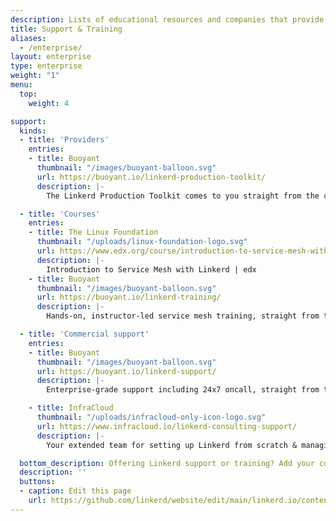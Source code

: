 ```yaml
---
description: Lists of educational resources and companies that provide commercial support for Linkerd.
title: Support & Training
aliases:
  - /enterprise/
layout: enterprise
type: enterprise
weight: "1"
menu:
  top:
    weight: 4

support:
  kinds:
  - title: 'Providers'
    entries:
    - title: Buoyant
      thumbnail: "/images/buoyant-balloon.svg"
      url: https://buoyant.io/linkerd-production-toolkit/
      description: |-
        The Linkerd Production Toolkit comes to you straight from the creators of Linkerd.

  - title: 'Courses'
    entries:
    - title: The Linux Foundation
      thumbnail: "/uploads/linux-foundation-logo.svg"
      url: https://www.edx.org/course/introduction-to-service-mesh-with-linkerd
      description: |-
        Introduction to Service Mesh with Linkerd | edx
    - title: Buoyant
      thumbnail: "/images/buoyant-balloon.svg"
      url: https://buoyant.io/linkerd-training/
      description: |-
        Hands-on, instructor-led service mesh training, straight from the creators of Linkerd.

  - title: 'Commercial support'
    entries:
    - title: Buoyant
      thumbnail: "/images/buoyant-balloon.svg"
      url: https://buoyant.io/linkerd-support/
      description: |-
        Enterprise-grade support including 24x7 oncall, straight from the creators of Linkerd.

    - title: InfraCloud
      thumbnail: "/uploads/infracloud-only-icon-logo.svg"
      url: https://www.infracloud.io/linkerd-consulting-support/
      description: |-
        Your extended team for setting up Linkerd from scratch & managing it. We got you covered!

  bottom_description: Offering Linkerd support or training? Add your company!
  description: ''
  buttons:
  - caption: Edit this page
    url: https://github.com/linkerd/website/edit/main/linkerd.io/content/support-training.md
---
```


